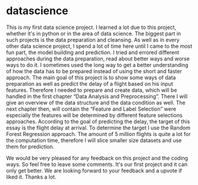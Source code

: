 # datascience

This is my first data science project. I learned a lot due to this project, whether it's in python or in the area of data science. The biggest part in such projects is the data preparation and cleansing. As well as in every other data science project, I spend a lot of time here until I came to the most fun part, the model building and prediction. I tried and errored different approaches during the data preparation, read about better ways and worse ways to do it. I sometimes used the long way to get a better understanding of how the data has to be prepared instead of using the short and faster approach. The main goal of this project is to show some ways of data preparation as well as predict the delay of a flight based on his input features. Therefore I needed to prepare and create data, which will be handled in the first chapter “Data Analysis and Preprocessing”. There I will give an overview of the data structure and the data condition as well. The next chapter then, will contain the “Feature and Label Selection” were especially the features will be determined by different feature selections approaches. According to the goal of predicting the delay, the target of this essay is the flight delay at arrival. To determine the target I use the Random Forest Regression approach. The amount of 5 million flights is quite a lot for the computation time, therefore I will slice smaller size datasets and use them for prediction.

We would be very pleased for any feedback on this project and the coding ways. So feel free to leave some comments. It's our first project and it can only get better. We are looking forward to your feedback and a upvote if liked it. Thanks a lot.
